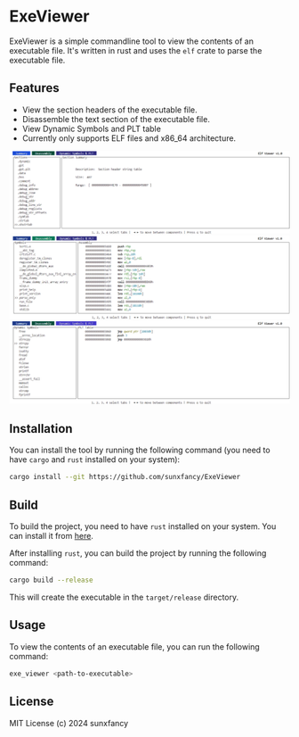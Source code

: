 ExeViewer
=========

ExeViewer is a simple commandline tool to view the contents of an executable file.
It's written in rust and uses the `elf` crate to parse the executable file.

## Features

- View the section headers of the executable file.
- Disassemble the text section of the executable file.
- View Dynamic Symbols and PLT table
- Currently only supports ELF files and x86_64 architecture.
  
![1.png](./docs/1.png)
![2.png](./docs/2.png)
![3.png](./docs/3.png)


## Installation

You can install the tool by running the following command (you need to have `cargo` and `rust` installed on your system):

```bash
cargo install --git https://github.com/sunxfancy/ExeViewer
```


## Build

To build the project, you need to have `rust` installed on your system. You can install it from [here](https://www.rust-lang.org/tools/install).

After installing `rust`, you can build the project by running the following command:

```bash
cargo build --release
```

This will create the executable in the `target/release` directory.

## Usage

To view the contents of an executable file, you can run the following command:

```bash
exe_viewer <path-to-executable>
```


## License

MIT License (c) 2024 sunxfancy
